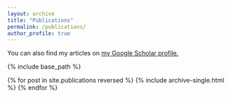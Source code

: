 ```yaml
---
layout: archive
title: "Publications"
permalink: /publications/
author_profile: true
---
```


You can also find my articles on <u><a href="https://scholar.google.com/citations?user=YBZt0-AAAAAJ&hl=en">my Google Scholar profile</a>.</u>


{% include base_path %}

{% for post in site.publications reversed %} {% include archive-single.html %} {% endfor %}
